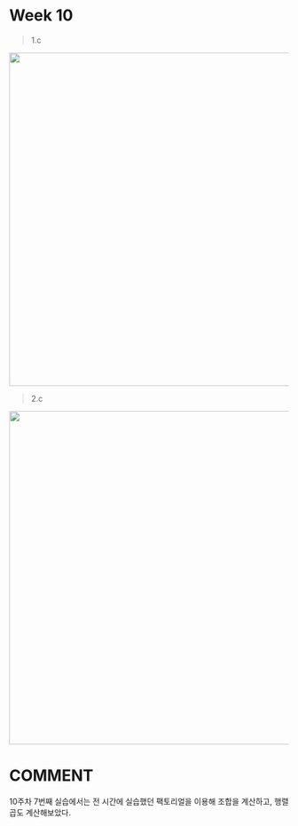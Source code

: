 # Week 10

> 1.c

<img width ="600px" src="https://user-images.githubusercontent.com/13483945/57998445-87d1ac00-7b0c-11e9-88ab-ff8c375d1924.PNG" >



> 2.c

<img width ="600px" src="https://user-images.githubusercontent.com/13483945/57998448-9029e700-7b0c-11e9-9580-4a59ac8ed917.PNG" >






# COMMENT

10주차 7번째 실습에서는 전 시간에 실습했던 팩토리얼을 이용해 조합을 계산하고, 행렬곱도 계산해보았다.
